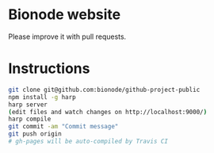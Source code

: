 # Bionode website

Please improve it with pull requests.

# Instructions
```bash
git clone git@github.com:bionode/github-project-public
npm install -g harp
harp server
(edit files and watch changes on http://localhost:9000/)
harp compile
git commit -am "Commit message"
git push origin
# gh-pages will be auto-compiled by Travis CI
```
